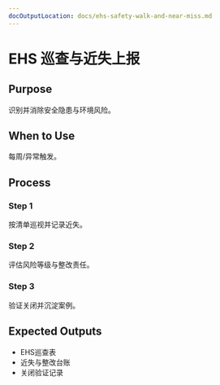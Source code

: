 ```yaml
---
docOutputLocation: docs/ehs-safety-walk-and-near-miss.md
---
```


# EHS 巡查与近失上报

## Purpose

识别并消除安全隐患与环境风险。

## When to Use

每周/异常触发。

## Process

### Step 1

按清单巡视并记录近失。

### Step 2

评估风险等级与整改责任。

### Step 3

验证关闭并沉淀案例。

## Expected Outputs

- EHS巡查表
- 近失与整改台账
- 关闭验证记录

